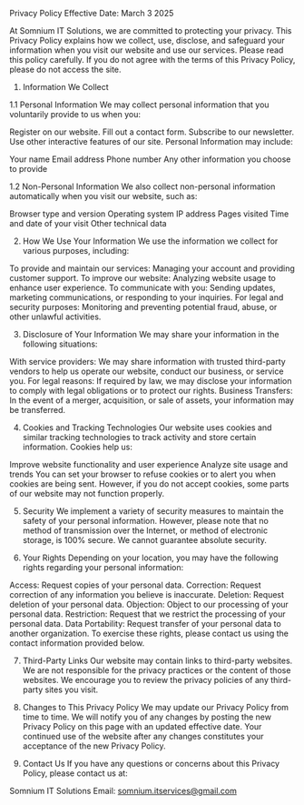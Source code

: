 Privacy Policy
Effective Date: March 3 2025

At Somnium IT Solutions, we are committed to protecting your privacy. This Privacy Policy explains how we collect, use, disclose, and safeguard your information when you visit our website and use our services. Please read this policy carefully. If you do not agree with the terms of this Privacy Policy, please do not access the site.

1. Information We Collect
   
1.1 Personal Information
We may collect personal information that you voluntarily provide to us when you:

Register on our website.
Fill out a contact form.
Subscribe to our newsletter.
Use other interactive features of our site.
Personal Information may include:

Your name
Email address
Phone number
Any other information you choose to provide

1.2 Non-Personal Information
We also collect non-personal information automatically when you visit our website, such as:

Browser type and version
Operating system
IP address
Pages visited
Time and date of your visit
Other technical data

2. How We Use Your Information
We use the information we collect for various purposes, including:

To provide and maintain our services:
Managing your account and providing customer support.
To improve our website:
Analyzing website usage to enhance user experience.
To communicate with you:
Sending updates, marketing communications, or responding to your inquiries.
For legal and security purposes:
Monitoring and preventing potential fraud, abuse, or other unlawful activities.

3. Disclosure of Your Information
We may share your information in the following situations:

With service providers:
We may share information with trusted third-party vendors to help us operate our website, conduct our business, or service you.
For legal reasons:
If required by law, we may disclose your information to comply with legal obligations or to protect our rights.
Business Transfers:
In the event of a merger, acquisition, or sale of assets, your information may be transferred.

4. Cookies and Tracking Technologies
Our website uses cookies and similar tracking technologies to track activity and store certain information. Cookies help us:

Improve website functionality and user experience
Analyze site usage and trends
You can set your browser to refuse cookies or to alert you when cookies are being sent. However, if you do not accept cookies, some parts of our website may not function properly.

5. Security
We implement a variety of security measures to maintain the safety of your personal information. However, please note that no method of transmission over the Internet, or method of electronic storage, is 100% secure. We cannot guarantee absolute security.

6. Your Rights
Depending on your location, you may have the following rights regarding your personal information:

Access: Request copies of your personal data.
Correction: Request correction of any information you believe is inaccurate.
Deletion: Request deletion of your personal data.
Objection: Object to our processing of your personal data.
Restriction: Request that we restrict the processing of your personal data.
Data Portability: Request transfer of your personal data to another organization.
To exercise these rights, please contact us using the contact information provided below.

7. Third-Party Links
Our website may contain links to third-party websites. We are not responsible for the privacy practices or the content of those websites. We encourage you to review the privacy policies of any third-party sites you visit.

8. Changes to This Privacy Policy
We may update our Privacy Policy from time to time. We will notify you of any changes by posting the new Privacy Policy on this page with an updated effective date. Your continued use of the website after any changes constitutes your acceptance of the new Privacy Policy.

9. Contact Us
If you have any questions or concerns about this Privacy Policy, please contact us at:

Somnium IT Solutions
Email: somnium.itservices@gmail.com


